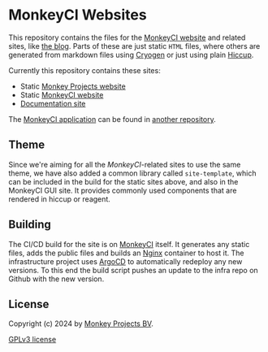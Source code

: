# MonkeyCI Websites

This repository contains the files for the [MonkeyCI website](https://www.monkeyci.com)
and related sites, like [the blog](https://www.monkeyci.com/blog).  Parts of these are
just static `HTML` files, where others are generated from markdown files using [Cryogen](http://cryogenweb.org/)
or just using plain [Hiccup](https://github.com/weavejester/hiccup).

Currently this repository contains these sites:

  - Static [Monkey Projects website](https://www.monkey-projects.be)
  - Static [MonkeyCI website](https://www.monkeyci.com)
  - [Documentation site](https://docs.monkeyci.com)

The [MonkeyCI application](https://app.monkeyci.com) can be found in [another
repository](https://github.com/monkey-projects/monkeyci).

## Theme

Since we're aiming for all the *MonkeyCI*-related sites to use the same theme, we
have also added a common library called `site-template`, which can be included
in the build for the static sites above, and also in the MonkeyCI GUI site.  It
provides commonly used components that are rendered in hiccup or reagent.

## Building

The CI/CD build for the site is on
[MonkeyCI](https://app.monkeyci.com/c/kKDOAlkrk8S6xNNTeHnHmtAm/r/bzzhuxE5nHGsEQweoUSWd1GT) itself.
It generates any static files, adds the public files and builds an [Nginx](https://nginx.org/)
container to host it.  The infrastructure project uses [ArgoCD](https://argo-cd.readthedocs.io/)
to automatically redeploy any new versions.  To this end the build script pushes an update
to the infra repo on Github with the new version.

## License

Copyright (c) 2024 by [Monkey Projects BV](https://www.monkey-projects.be).

[GPLv3 license](LICENSE)